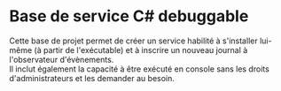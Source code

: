 # Base de service C# debuggable

Cette base de projet permet de créer un service habilité à s'installer lui-même (à partir de l'exécutable) et à inscrire un nouveau journal à l'observateur d'évènements.<br/>
Il inclut également la capacité à être exécuté en console sans les droits d'administrateurs et les demander au besoin.
